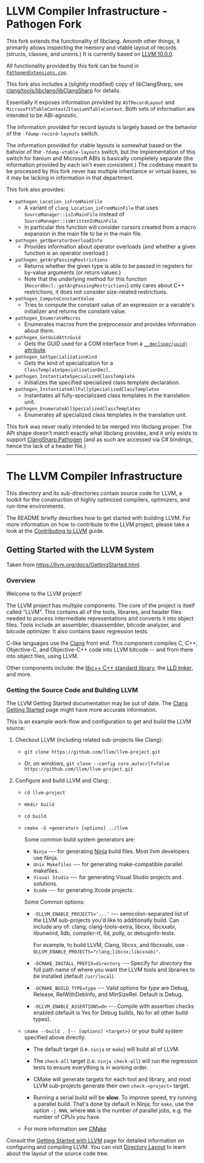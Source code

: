 # LLVM Compiler Infrastructure - Pathogen Fork

This fork extends the functionality of libclang. Amonth other things, it primarily allows inspecting the memory and vtable layout of records (structs, classes, and unions.) It is currently based on [LLVM 10.0.0](https://github.com/llvm/llvm-project/tree/d32170dbd5b0d54436537b6b75beaf44324e0c28).

All functionality provided by this fork can be found in [`PathogenExtensions.cpp`](clang/tools/libclang/PathogenExtensions.cpp).

This fork also includes a (slightly modified) copy of libClangSharp, see [clang/tools/libclang/libClangSharp](clang/tools/libclang/libClangSharp/Readme.md) for details.

Essentially it exposes information provided by `ASTRecordLayout` and `MicrosoftVTableContext`/`ItaniumVTableContext`.
Both sets of information are intended to be ABI-agnostic.

The information provided for record layouts is largely based on the behavior of the `-fdump-record-layouts` switch.

The information provided for vtable layouts is somewhat based on the bahvior of the `-fdump-vtable-layouts` switch, but the implementation of this switch for Itanium and Microsoft ABIs is basically completely separate (the information provided by each isn't even consistent.) The codebase meant to be processed by this fork never has multiple inheritance or virtual bases, so it may be lacking in information in that department.

This fork also provides:

* `pathogen_Location_isFromMainFile`
  * A variant of `clang_Location_isFromMainFile` that uses `SourceManager::isInMainFile` instead of `SourceManager::isWrittenInMainFile`.
  * In particular this function will consider cursors created from a macro expansion in the main file to be in the main file.
* `pathogen_getOperatorOverloadInfo`
  * Provides information about operator overloads (and whether a given function is an operator overload.)
* `pathogen_getArgPassingRestrictions`
  * Returns whether the given type is able to be passed in registers for by-value arguments (or return values.)
  * Note that the underlying method for this function (`RecordDecl::getArgPassingRestrictions`) only cares about C++ restrictions, it does not consider size-related restrictions.
* `pathogen_ComputeConstantValue`
  * Tries to compute the constant value of an expression or a variable's initializer and returns the constant value.
* `pathogen_EnumerateMacros`
  * Enumerates macros from the preprocessor and provides information about them.
* `pathogen_GetUuidAttrGuid`
  * Gets the GUID used for a COM interface from a [`__declspec(uuid)` attribute](https://docs.microsoft.com/en-us/cpp/cpp/uuid-cpp?view=msvc-160).
* `pathogen_GetSpecializationKind`
  * Gets the kind of specialization for a `ClassTemplateSpecializationDecl`.
* `pathogen_InstantiateSpecializedClassTemplate`
  * Initializes the specified specialized class template declaration.
* `pathogen_InstantiateAllFullySpecializedClassTemplates`
  * Instantiates all fully-specializaed class templates in the translation unit.
* `pathogen_EnumerateAllSpecializedClassTemplates`
  * Enumerates all specialized class templates in the translation unit.

This fork was never really intended to be merged into libclang proper. The API shape doesn't match exactly what libclang provides, and it only exists to support [ClangSharp.Pathogen](https://github.com/InfectedLibraries/ClangSharp.Pathogen) (and as such are accessed via C# bindings, hence the lack of a header file.)

---------------

# The LLVM Compiler Infrastructure

This directory and its sub-directories contain source code for LLVM,
a toolkit for the construction of highly optimized compilers,
optimizers, and run-time environments.

The README briefly describes how to get started with building LLVM.
For more information on how to contribute to the LLVM project, please
take a look at the
[Contributing to LLVM](https://llvm.org/docs/Contributing.html) guide.

## Getting Started with the LLVM System

Taken from https://llvm.org/docs/GettingStarted.html.

### Overview

Welcome to the LLVM project!

The LLVM project has multiple components. The core of the project is
itself called "LLVM". This contains all of the tools, libraries, and header
files needed to process intermediate representations and converts it into
object files.  Tools include an assembler, disassembler, bitcode analyzer, and
bitcode optimizer.  It also contains basic regression tests.

C-like languages use the [Clang](http://clang.llvm.org/) front end.  This
component compiles C, C++, Objective-C, and Objective-C++ code into LLVM bitcode
-- and from there into object files, using LLVM.

Other components include:
the [libc++ C++ standard library](https://libcxx.llvm.org),
the [LLD linker](https://lld.llvm.org), and more.

### Getting the Source Code and Building LLVM

The LLVM Getting Started documentation may be out of date.  The [Clang
Getting Started](http://clang.llvm.org/get_started.html) page might have more
accurate information.

This is an example work-flow and configuration to get and build the LLVM source:

1. Checkout LLVM (including related sub-projects like Clang):

     * ``git clone https://github.com/llvm/llvm-project.git``

     * Or, on windows, ``git clone --config core.autocrlf=false
    https://github.com/llvm/llvm-project.git``

2. Configure and build LLVM and Clang:

     * ``cd llvm-project``

     * ``mkdir build``

     * ``cd build``

     * ``cmake -G <generator> [options] ../llvm``

        Some common build system generators are:

        * ``Ninja`` --- for generating [Ninja](https://ninja-build.org)
          build files. Most llvm developers use Ninja.
        * ``Unix Makefiles`` --- for generating make-compatible parallel makefiles.
        * ``Visual Studio`` --- for generating Visual Studio projects and
          solutions.
        * ``Xcode`` --- for generating Xcode projects.

        Some Common options:

        * ``-DLLVM_ENABLE_PROJECTS='...'`` --- semicolon-separated list of the LLVM
          sub-projects you'd like to additionally build. Can include any of: clang,
          clang-tools-extra, libcxx, libcxxabi, libunwind, lldb, compiler-rt, lld,
          polly, or debuginfo-tests.

          For example, to build LLVM, Clang, libcxx, and libcxxabi, use
          ``-DLLVM_ENABLE_PROJECTS="clang;libcxx;libcxxabi"``.

        * ``-DCMAKE_INSTALL_PREFIX=directory`` --- Specify for *directory* the full
          path name of where you want the LLVM tools and libraries to be installed
          (default ``/usr/local``).

        * ``-DCMAKE_BUILD_TYPE=type`` --- Valid options for *type* are Debug,
          Release, RelWithDebInfo, and MinSizeRel. Default is Debug.

        * ``-DLLVM_ENABLE_ASSERTIONS=On`` --- Compile with assertion checks enabled
          (default is Yes for Debug builds, No for all other build types).

      * ``cmake --build . [-- [options] <target>]`` or your build system specified above
        directly.

        * The default target (i.e. ``ninja`` or ``make``) will build all of LLVM.

        * The ``check-all`` target (i.e. ``ninja check-all``) will run the
          regression tests to ensure everything is in working order.

        * CMake will generate targets for each tool and library, and most
          LLVM sub-projects generate their own ``check-<project>`` target.

        * Running a serial build will be **slow**.  To improve speed, try running a
          parallel build.  That's done by default in Ninja; for ``make``, use the option
          ``-j NNN``, where ``NNN`` is the number of parallel jobs, e.g. the number of
          CPUs you have.

      * For more information see [CMake](https://llvm.org/docs/CMake.html)

Consult the
[Getting Started with LLVM](https://llvm.org/docs/GettingStarted.html#getting-started-with-llvm)
page for detailed information on configuring and compiling LLVM. You can visit
[Directory Layout](https://llvm.org/docs/GettingStarted.html#directory-layout)
to learn about the layout of the source code tree.

